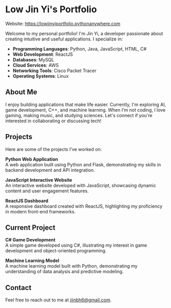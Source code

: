 # Low Jin Yi's Portfolio
Website: https://lowjinyiportfolio.pythonanywhere.com

Welcome to my personal portfolio! I'm Jin Yi, a developer passionate about creating intuitive and useful applications. I specialize in:

- **Programming Languages**: Python, Java, JavaScript, HTML, C#
- **Web Development**: ReactJS
- **Databases**: MySQL
- **Cloud Services**: AWS
- **Networking Tools**: Cisco Packet Tracer
- **Operating Systems**: Linux

## About Me

I enjoy building applications that make life easier. Currently, I'm exploring AI, game development, C++, and machine learning. When I'm not coding, I love gaming, making music, and studying sciences. Let's connect if you're interested in collaborating or discussing tech!

## Projects

Here are some of the projects I've worked on:

**Python Web Application**  
A web application built using Python and Flask, demonstrating my skills in backend development and API integration.

**JavaScript Interactive Website**  
An interactive website developed with JavaScript, showcasing dynamic content and user engagement features.

**ReactJS Dashboard**  
A responsive dashboard created with ReactJS, highlighting my proficiency in modern front-end frameworks.

## Current Project

**C# Game Development**  
A simple game developed using C#, illustrating my interest in game development and object-oriented programming.

**Machine Learning Model**  
A machine learning model built with Python, demonstrating my understanding of data analysis and predictive modeling.

## Contact

Feel free to reach out to me at jiinbh6@gmail.com.
